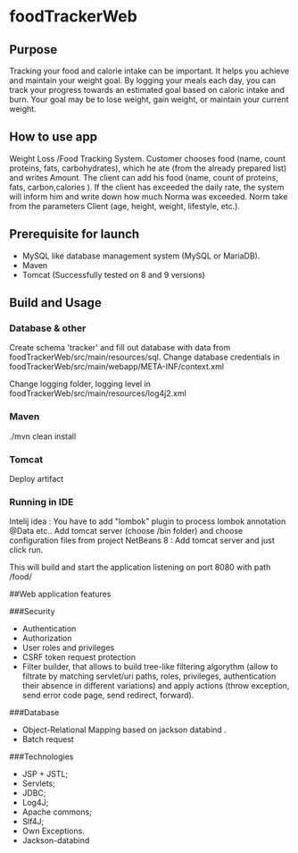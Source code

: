 # foodTrackerWeb

## Purpose

Tracking your food and calorie intake can be important.
It helps you achieve and maintain your weight goal. By logging your meals each day, you can track your progress towards an estimated goal based on caloric intake and burn. Your goal may be to lose weight, gain weight, or maintain your current weight. 

## How to use app

Weight Loss /Food Tracking System. Customer chooses food (name, count proteins, fats, carbohydrates), which he ate (from the already prepared list) and writes Amount. The client can add his  food (name, count of proteins, fats, carbon,calories ). If the client has exceeded the daily rate, the system will inform him and write down how much Norma was exceeded. Norm take from the parameters Client (age, height, weight, lifestyle, etc.).

## Prerequisite for launch

  * MySQL like database management system (MySQL or MariaDB).
  * Maven 
  * Tomcat (Successfully tested on 8 and 9 versions)
  
## Build and Usage

### Database & other

Create schema 'tracker' and fill out database with data from foodTrackerWeb/src/main/resources/sql.
Change database credentials in foodTrackerWeb/src/main/webapp/META-INF/context.xml

Change logging folder, logging level in foodTrackerWeb/src/main/resources/log4j2.xml

### Maven

./mvn clean install

### Tomcat

Deploy artifact

### Running in IDE

Intelij idea : You have to add "lombok" plugin to process lombok annotation @Data etc.. Add tomcat server (choose /bin folder) and choose configuration files from project
NetBeans 8 : Add tomcat server and just click run.

This will build and start the application listening on port 8080 with path /food/

##Web application features

###Security

  * Authentication
  * Authorization
  * User roles and privileges
  * CSRF token request protection
  * Filter builder, that allows to build tree-like filtering algorythm (allow to filtrate by matching servlet/uri paths, roles, privileges, authentication their absence in different variations) and apply actions (throw exception, send error code page, send redirect, forward).

###Database

  * Object-Relational Mapping based on jackson databind .
  * Batch request
  
###Technologies

  * JSP + JSTL;
  * Servlets;
  * JDBC;
  * Log4J;
  * Apache commons;
  * Slf4J;
  * Own Exceptions.
  * Jackson-databind

